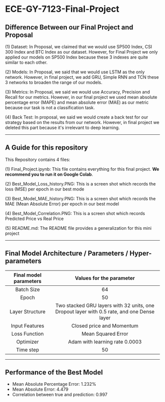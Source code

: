 # ECE-GY-7123-Final-Project
##  Difference Between our Final Project and Proposal

(1) Dataset: In Proposal, we claimed that we would use SP500 Index, CSI 300 Index and BTC Index as our dataset. However, for Final Project we only applied our models on SP500 Index because these 3 indexes are quite similar to each other.

(2) Models: In Proposal, we said that we would use LSTM as the only network. However, in final project, we add GRU, Simple RNN and TCN these 3 networks to broaden the range of our models.

(3) Metrics: In Proposal, we said we would use Accuracy, Precision and Recall for our metrics. However, in our final project we used mean absolute percentage error (MAPE) and mean absolute error (MAE) as our metric because our task is not a classification task.

(4) Back Test: In proposal, we said we would create a back test for our strategy based on the results from our network. However, in final project we deleted this part because it's irrelevant to deep learning.

--------------------------------------------------------------------

## A Guide for this repository

This Repository contains 4 files:

(1) Final_Project.ipynb: This file contains everything for this final project. **We recommend you to run it on Google Colab**.

(2) Best_Model_Loss_history.PNG: This is a screen shot which records the loss (MSE) per epoch in our best mode

(3) Best_Model_MAE_history.PNG: This is a screen shot which records the MAE (Mean Absolute Error) per epoch in our best model

(4) Best_Model_Correlation.PNG: This is a screen shot which records Predicted Price vs Real Price

(5) README.md: The README file provides a generalization for this mini project

------------------------------------------------------------------------------------------------------

## Final Model Architecture / Parameters / Hyper-parameters

| Final model parameters |                   Values for the parameter                   |
| :--------------------: | :----------------------------------------------------------: |
|       Batch Size       |                              64                              |
|         Epoch          |                              50                              |
|    Layer Structure     | Two stacked GRU layers with 32 units, one Dropout layer with 0.5 rate, and one Dense layer |
|     Input Features     |                  Closed price and Momentum                   |
|     Loss Function      |                      Mean Squared Error                      |
|       Optimizer        |                Adam with learning rate 0.0003                |
|       Time step        |                              50                              |

-----------------------------------------------------------------------------------

## Performance of the Best Model

- Mean Absolute Percentage Error: 1.232%
- Mean Absolute Error: 4.479
- Correlation between true and prediction: 0.997







